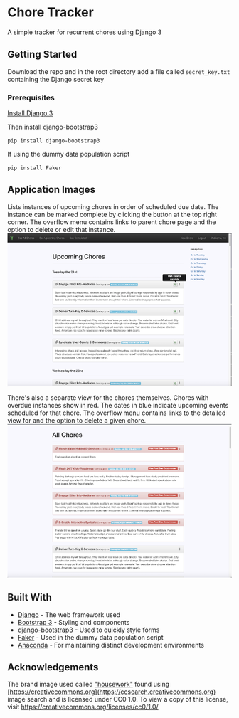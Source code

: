 # Chore Tracker

A simple tracker for recurrent chores using Django 3

## Getting Started

Download the repo and in the root directory add a file called `secret_key.txt` containing the Django secret key

### Prerequisites

[Install Django 3](https://docs.djangoproject.com/en/3.0/topics/install/#installing-official-release)  

Then install django-bootstrap3
```
pip install django-bootstrap3
```

If using the dummy data population script
```
pip install Faker
```

## Application Images

Lists instances of upcoming chores in order of scheduled due date. The instance can be marked complete by clicking the button at the top right corner. The overflow menu contains links to parent chore page and the option to delete or edit that instance.  
![Default Upcoming View](sample-images/upcoming.png?raw=true "View of upcoming chores")  

There's also a separate view for the chores themselves. Chores with overdue instances show in red. The dates in blue indicate upcoming events scheduled for that chore. The overflow menu contains links to the detailed view for and the option to delete a given chore.  
![All Chores View](sample-images/all.png?raw=true "All chores view with overdue indicators")  

## Built With

* [Django](https://docs.djangoproject.com/en/3.0/) - The web framework used
* [Bootstrap 3](https://getbootstrap.com/docs/3.4/) - Styling and components
* [django-bootstrap3](https://pypi.org/project/django-bootstrap3/) - Used to quickly style forms
* [Faker](https://faker.readthedocs.io/en/master/) - Used in the dummy data population script
* [Anaconda](https://www.anaconda.com/) - For maintaining distinct development environments

## Acknowledgements
The brand image used called ["housework"](https://svgsilh.com/4caf50/image/311681.html) found using [https://creativecommons.org](https://ccsearch.creativecommons.org) image search and
is licensed under CC0 1.0. To view a copy of this license, visit https://creativecommons.org/licenses/cc0/1.0/
